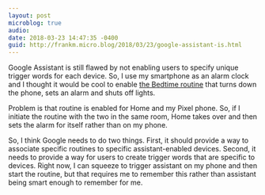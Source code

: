 ```yaml
---
layout: post
microblog: true
audio: 
date: 2018-03-23 14:47:35 -0400
guid: http://frankm.micro.blog/2018/03/23/google-assistant-is.html
---
```

Google Assistant is still flawed by not enabling users to specify unique trigger words for each device. So, I use my smartphone as an alarm clock and I thought it would be cool to enable [the Bedtime routine](https://www.digitaltrends.com/home/google-assistant-routines/) that turns down the phone, sets an alarm and shuts off lights. 

Problem is that routine is enabled for Home and my Pixel phone. So, if I initiate the routine with the two in the same room, Home takes over and then sets the alarm for itself rather than on my phone. 

So, I think Google needs to do two things. First, it should provide a way to associate specific routines to specific assistant-enabled devices. Second, it needs to provide a way for users to create trigger words that are specific to devices. Right now, I can squeeze to trigger assistant on my phone and then start the routine, but that requires me to remember this rather than assistant being smart enough to remember for me. 

